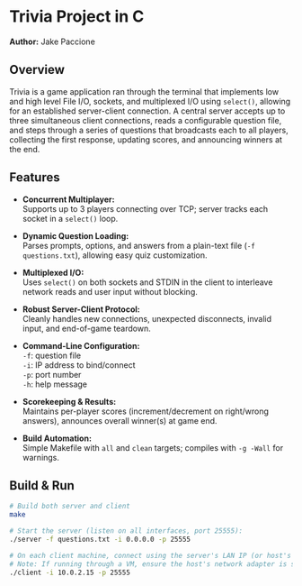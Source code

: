 # Trivia Project in C

**Author:** Jake Paccione

## Overview

Trivia is a game application ran through the terminal that implements low and high level File I/O, sockets, and multiplexed I/O using `select()`, allowing for an established server-client connection. A central server accepts up to three simultaneous client connections, reads a configurable question file, and steps through a series of questions that broadcasts each to all players, collecting the first response, updating scores, and announcing winners at the end.

## Features

- **Concurrent Multiplayer:**  
  Supports up to 3 players connecting over TCP; server tracks each socket in a `select()` loop.

- **Dynamic Question Loading:**  
  Parses prompts, options, and answers from a plain-text file (`-f questions.txt`), allowing easy quiz customization.

- **Multiplexed I/O:**  
  Uses `select()` on both sockets and STDIN in the client to interleave network reads and user input without blocking.

- **Robust Server-Client Protocol:**  
  Cleanly handles new connections, unexpected disconnects, invalid input, and end-of-game teardown.

- **Command-Line Configuration:**  
  `-f`: question file  
  `-i`: IP address to bind/connect  
  `-p`: port number  
  `-h`: help message

- **Scorekeeping & Results:**  
  Maintains per-player scores (increment/decrement on right/wrong answers), announces overall winner(s) at game end.

- **Build Automation:**  
  Simple Makefile with `all` and `clean` targets; compiles with `-g -Wall` for warnings.

## Build & Run  

```bash
# Build both server and client
make

# Start the server (listen on all interfaces, port 25555):
./server -f questions.txt -i 0.0.0.0 -p 25555

# On each client machine, connect using the server's LAN IP (or host's IPv4 for online play):  
# Note: If running through a VM, ensure the host's network adapter is set to “Bridged”  
./client -i 10.0.2.15 -p 25555
```


